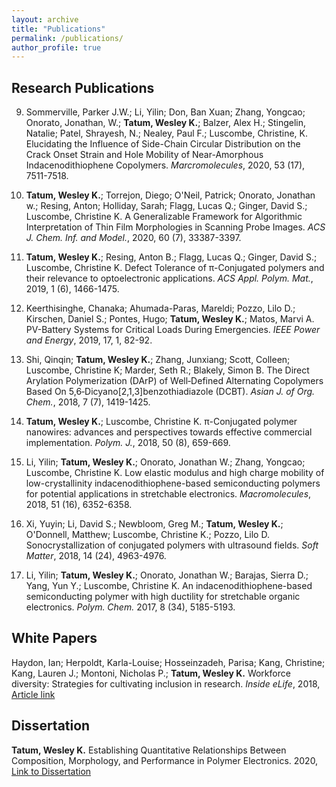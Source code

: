 ```yaml
---
layout: archive
title: "Publications"
permalink: /publications/
author_profile: true
---
```


## Research Publications

9. Sommerville, Parker J.W.; Li, Yilin; Don, Ban Xuan; Zhang, Yongcao; Onorato, Jonathan, W.; **Tatum, Wesley K.**; Balzer, Alex H.; Stingelin, Natalie; Patel, Shrayesh, N.; Nealey, Paul F.; Luscombe, Christine, K. Elucidating the Influence of Side-Chain Circular Distribution on the Crack Onset Strain and Hole Mobility of Near-Amorphous Indacenodithiophene Copolymers. _Marcromolecules_, 2020, 53 (17), 7511-7518.

8. **Tatum, Wesley K.**; Torrejon, Diego; O'Neil, Patrick; Onorato, Jonathan w.; Resing, Anton; Holliday, Sarah; Flagg, Lucas Q.; Ginger, David S.; Luscombe, Christine K. A Generalizable Framework for Algorithmic Interpretation of Thin Film Morphologies in Scanning Probe Images. _ACS J. Chem. Inf. and Model._, 2020, 60 (7), 33387-3397.

7. **Tatum, Wesley K.**; Resing, Anton B.; Flagg, Lucas Q.; Ginger, David S.; Luscombe, Christine K. Defect Tolerance of π-Conjugated polymers and their relevance to optoelectronic applications. _ACS Appl. Polym. Mat._, 2019, 1 (6), 1466-1475.

6. Keerthisinghe, Chanaka; Ahumada-Paras, Mareldi; Pozzo, Lilo D.; Kirschen, Daniel S.; Pontes, Hugo; **Tatum, Wesley K.**; Matos, Marvi A. PV-Battery Systems for Critical Loads During Emergencies. _IEEE Power and Energy_, 2019, 17, 1, 82-92.

5. Shi, Qinqin; **Tatum, Wesley K.**; Zhang, Junxiang; Scott, Colleen; Luscombe, Christine K; Marder, Seth R.; Blakely, Simon B. The Direct Arylation Polymerization (DArP) of Well‐Defined Alternating Copolymers Based On 5,6‐Dicyano[2,1,3]benzothiadiazole (DCBT). _Asian J. of Org. Chem._, 2018, 7 (7), 1419-1425.

4. **Tatum, Wesley K.**; Luscombe, Christine K. π-Conjugated polymer nanowires: advances and perspectives towards effective commercial implementation. _Polym. J._, 2018, 50 (8), 659-669.

3. Li, Yilin; **Tatum, Wesley K.**; Onorato, Jonathan W.; Zhang, Yongcao; Luscombe, Christine K. Low elastic modulus and high charge mobility of low-crystallinity indacenodithiophene-based semiconducting polymers for potential applications in stretchable electronics. _Macromolecules_, 2018, 51 (16), 6352-6358.

2. Xi, Yuyin; Li, David S.; Newbloom, Greg M.; **Tatum, Wesley K.**; O'Donnell, Matthew; Luscombe, Christine K.; Pozzo, Lilo D. Sonocrystallization of conjugated polymers with ultrasound fields. _Soft Matter_, 2018, 14 (24), 4963-4976.

1. Li, Yilin; **Tatum, Wesley K.**; Onorato, Jonathan W.; Barajas, Sierra D.; Yang, Yun Y.; Luscombe, Christine K. An indacenodithiophene-based semiconducting polymer with high ductility for stretchable organic electronics. _Polym. Chem._ 2017, 8 (34), 5185-5193.


## White Papers

Haydon, Ian; Herpoldt, Karla-Louise; Hosseinzadeh, Parisa; Kang, Christine; Kang, Lauren J.; Montoni, Nicholas P.; **Tatum, Wesley K.** Workforce diversity: Strategies for cultivating inclusion in research. _Inside eLife_, 2018, [Article link](https://elifesciences.org/inside-elife/8a24d01a/workforce-diversity-strategies-for-cultivating-inclusion-in-research)

## Dissertation

**Tatum, Wesley K.** Establishing Quantitative Relationships Between Composition, Morphology, and Performance in Polymer Electronics. 2020, [Link to Dissertation](https://digital.lib.washington.edu/researchworks/handle/1773/46501)